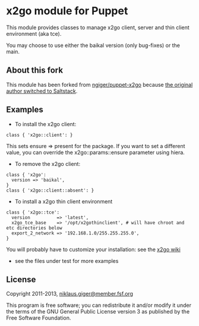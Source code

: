 # x2go module for Puppet

This module provides classes to manage x2go client, server and thin client environment (aka tce).

You may choose to use either the baikal version (only bug-fixes) or the main.

## About this fork

This module has been forked from [ngiger/puppet-x2go](https://github.com/ngiger/puppet-x2go "ngiger/puppet-x2go") because 
[the original author switched to Saltstack](https://github.com/ngiger/puppet-x2go/pull/5#issuecomment-262303301 "PR 5, issuecomment").

## Examples

* To install the x2go client:

```
class { 'x2go::client': }
```

This sets ensure => present for the package. If you want to set a different
value, you can override the x2go::params::ensure parameter using hiera.

* To remove the x2go client:

```
class { 'x2go':
  version => 'baikal',
}
class { 'x2go::client::absent': }
```

* To install a x2go thin client environment

```
class { 'x2go::tce':
  version          => 'latest',
  x2go_tce_base    => '/opt/x2gothinclient', # will have chroot and etc directories below
  export_2_network => '192.168.1.0/255.255.255.0',
}
```

You will probably have to customize your installation: see the [x2go wiki](http://wiki.x2go.org/doku.php/wiki:advanced:tce:install "x2go documentation: tce:install")

* see the files under test for more examples

## License

Copyright 2011-2013, niklaus.giger@member.fsf.org

This program is free software; you can redistribute  it and/or modify it under the terms of the GNU General Public License version 3 as published by
the Free Software Foundation.
